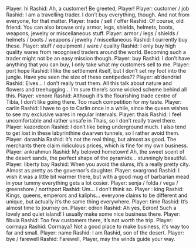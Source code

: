 Player: hi
Rashid: Ah, a customer! Be greeted, Player!
Player: customer / job
Rashid: I am a travelling trader. I don’t buy everything, though. And not from everyone, for that matter.
Player: trade / sell / offer
Rashid: Of course, old friend. You can also browse only armor, legs, shields, helmets, boots, weapons, jewelry or miscellaneous stuff.
Player: armor / legs / shields / helmets / boots / weapons / jewelry / miscellaneous
Rashid: I currently buy these.
Player: stuff / equipment / ware / quality
Rashid: I only buy high quality wares from recognised traders around the world. Becoming such a trader might not be an easy mission though.
Player: buy
Rashid: I don’t have anything that you can buy, I only take what my customers sell to me.
Player: port hope
Rashid: I like the settlement itself, but I don’t set my foot into the jungle. Have you seen the size of these centipedes??
Player: ab’dendriel
Rashid: Elves… I don’t really trust them. All this talk about nature and flowers and treehugging… I’m sure there’s some wicked scheme behind all this.
Player: venore
Rashid: Although it’s the flourishing trade centre of Tibia, I don’t like going there. Too much competition for my taste.
Player: carlin
Rashid: I have to go to Carlin once in a while, since the queen wishes to see my exclusive wares in regular intervals.
Player: thais
Rashid: I feel uncomfortable and rather unsafe in Thais, so I don’t really travel there.
Player: kazordoon
Rashid: I don’t like being underground much. I also tend to get lost in these labyrinthine dwarven tunnels, so I rather avoid them.
Player: darashia
Rashid: It’s not the real thing, but almost as good. The merchants there claim ridiculous prices, which is fine for my own business.
Player: ankrahmun
Rashid: My beloved hometown! Ah, the sweet scent of the desert sands, the perfect shape of the pyramids… stunningly beautiful.
Player: liberty bay
Rashid: When you avoid the slums, it’s a really pretty city. Almost as pretty as the governor’s daughter.
Player: svargrond
Rashid: I wish it was a little bit warmer there, but with a good mug of barbarian mead in your tummy everything gets a lot cosier.
Player: senja / folda / vega / greenshore / northport
Rashid: Um… I don’t think so.
Player : king
Rashid: Kings, queens, emperors and kaliphs… everyone claims to be different and unique, but actually it’s the same thing everywhere.
Player: time
Rashid: It’s almost time to journey on.
Player: edron
Rashid: Ah yes, Edron! Such a lovely and quiet island! I usually make some nice business there.
Player: fibula
Rashid: Too few customers there, it’s not worth the trip.
Player: cormaya
Rashid: Cormaya? Not a good place to make business, it’s way too far and small.
Player: name
Rashid: I am Rashid, son of the desert.
Player: bye / farewell
Rashid: Farewell, Player, may the winds guide your way.

